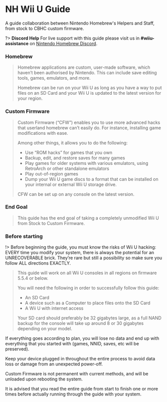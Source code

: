 # NH Wii U Guide

A guide collaboration between Nintendo Homebrew's Helpers and Staff, from stock to CBHC custom firmware.

?> **Discord Help**
For live support with this guide please visit us in **#wiiu-assistance** on [Nintendo Homebrew Discord](https://discord.gg/C29hYvh).

### Homebrew

> Homebrew applications are custom, user-made software, which haven’t been authorised by Nintendo. This can include save editing tools, games, emulators, and more.
>
> Homebrew can be run on your Wii U as long as you have a way to put files on an SD Card and your Wii U is updated to the latest version for your region.

### Custom Firmware

> Custom Firmware (“CFW”) enables you to use more advanced hacks that userland homebrew can’t easily do. For instance, installing game modifications with ease.
>
>
> Among other things, it allows you to do the following:
> * Use “ROM hacks” for games that you own
> * Backup, edit, and restore saves for many games
> * Play games for older systems with various emulators, using RetroArch or other standalone emulators
> * Play out-of-region games
> * Dump your Wii U game discs to a format that can be installed on your internal or external Wii U storage drive.
>
> CFW can be set up on any console on the latest version.
### End Goal

> This guide has the end goal of taking a completely unmodified Wii U from Stock to Custom Firmware.

### Before starting

!> Before beginning the guide, you must know the risks of Wii U hacking: EVERY time you modify your system, there is always the potential for an UNRECOVERABLE brick. They’re rare but still a possibility so make sure you follow ALL directions EXACTLY.
>
> This guide will work on all Wii U consoles in all regions on firmware 5.5.4 or below.
>
> You will need the following in order to successfully follow this guide:
>
> - An SD Card
> - A device such as a Computer to place files onto the SD Card
> - A Wii U with internet access
>
> Your SD card should preferably be 32 gigabytes large, as a full NAND backup for the console will take up around 8 or 30 gigabytes depending on your model.

If everything goes according to plan, you will lose no data and end up with everything that you started with (games, NNID, saves, etc will be preserved).

Keep your device plugged in throughout the entire process to avoid data loss or damage from an unexpected power-off.

Custom Firmware is not permanent with current methods, and will be unloaded upon rebooting the system.

It is advised that you read the entire guide from start to finish one or more times before actually running through the guide with your system.
